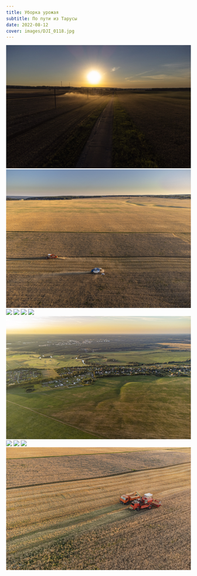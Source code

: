 ```yaml
---
title: Уборка урожая
subtitle: По пути из Тарусы
date: 2022-08-12
cover: images/DJI_0118.jpg
---
```


![](./images/DJI_0089.jpg)
![](./images/DJI_0096.jpg)
![](./images/DJI_0099.jpg)
![](./images/DJI_0101.jpg)
![](./images/DJI_0106.jpg)
![](./images/DJI_0107.jpg)
![](./images/DJI_0110.jpg)
![](./images/DJI_0111.jpg)
![](./images/DJI_0115.jpg)
![](./images/DJI_0118.jpg)
![](./images/DJI_0122.jpg)